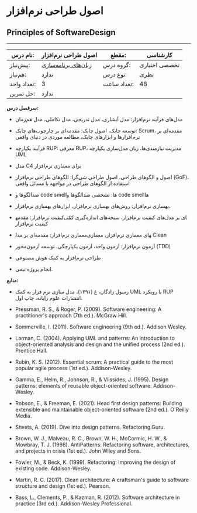 # اصول طراحی نرم‌افزار
## Principles of SoftwareDesign
_______________________________________________________________________________
| نام درس:    | اصول طراحی نرم‌افزار                                          | مقطع:       | کارشناسی      |
| ----------- | ------------------------------------------------------------- | ----------- | ------------- |
| پیش‌نیاز:   | [زبان‌های برنامه‌سازی](../mandatory/Programming-Languages.md) | گروه درس:   | تخصصی اختیاری |
| هم‌نیاز:    | ندارد                                                         | نوع درس:    | نظری          |
| تعداد واحد: | 3                                                             | تعداد ساعت: | 48            |
| حل تمرین:   |  ندارد                                                        |             |               |

**سرفصل درس:**


- مدل‌های فرآیند نرم‌افزار: مدل آبشاری، مدل تدریجی،‌ مدل تکاملی، مدل هم‌زمان

- توسعه چابک، اصول چابک:‌ مقدمه‌ای بر چارچوب‌های چابک: Scrum،‌ مقدمه‌ای بر نرم‌افزارها و ابزارهای چابک، مطالعه موردی در دنیای واقعی

- فرآیند یکپارچه RUP: معرفی RUP، مدیریت نیازمندی‌ها، زبان مدل‌سازی یکپارچه UML 

- مدل C4 برای معماری نرم‌افزار

- اصول و الگوهای طراحی، اصول طراحی شی‌گرا: الگوهای طراحی نرم‌افزار (GoF)، استفاده از الگوهای طراحی در مواجهه با مسائل واقعی

- ضدالگوها و code smellها: تشخصی ضدالگوها و code smellها

- بهسازی نرم‌افزار: روش‌های بهسازی نرم‌افزار، ابزارهای بهسازی نرم‌افزار، 

- کیفیت نرم‌افزار: مقدمه‎ای بر مدل‌های کیفیت نرم‌افزار، سنجه‌های اندازه‌گیری کمّی کیفیت نرم‌افزار

- معماری نرم‌افزار: مقدمه‌ای بر مدل‎های معماری نرم‌افزار، معماری Clean

- آزمون نرم‌افزار: آزمون واحد، آزمون یکپارچگی، توسعه آزمون‌محور (TDD)

- طراحی نرم‌افزار به کمک هوش مصنوعی

- انجام پروژه تیمی.


**منابع:**


- رسول زادگان، ع (۱۳۹۱)، مدل سازی نرم فزار به کمک UML با رویکرد RUP انتشارات علوم رایانه، چاپ اول.

- Pressman, R. S., & Roger, P. (2009). Software engineering: A practitioner's approach (7th ed.). McGraw Hill.

- Sommerville, I. (2011). Software engineering (9th ed.). Addison Wesley.

- Larman, C. (2004). Applying UML and patterns: An introduction to object-oriented analysis and design and the unified process (2nd ed.). Prentice Hall.

- Rubin, K. S. (2012). Essential scrum: A practical guide to the most popular agile process (1st ed.). Addison-Wesley.

- Gamma, E., Helm, R., Johnson, R., & Vlissides, J. (1995). Design patterns: elements of reusable object-oriented software. Addison-Wesley.

- Robson, E., & Freeman, E. (2021). Head first design patterns: Building extensible and maintainable object-oriented software (2nd ed.). O'Reilly Media.

- Shvets, A. (2019). Dive into design patterns. Refactoring.Guru.

- Brown, W. J., Malveau, R. C., Brown, W. H., McCormic, H. W., & Mowbray, T. J. (1998). AntiPatterns: Refactoring software, architectures, and projects in crisis (1st ed.). John Wiley and Sons.

- Fowler, M., & Beck, K. (1999). Refactoring: Improving the design of existing code. Addison-Wesley.

- Martin, R. C. (2017). Clean architecture: A craftsman's guide to software structure and design (1st ed.). Pearson.

- Bass, L., Clements, P., & Kazman, R. (2012). Software architecture in practice (3rd ed.). Addison-Wesley Professional.


